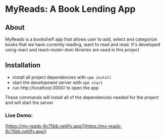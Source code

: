 # MyReads: A Book Lending App
## About

MyReads is a bookshelf app that allows user to add, select and categorize books that we have currently reading, want to read and read. It's developed using react and react-router-dom libraries are used in this project

## Installation

* install all project dependencies with `npm install`
* start the development server with `npm start`
* run http://localhost:3000/ to open the app

These commands will install all of the dependencies needed for the project and will start the server

### Live Demo: 
[https://my-reads-9c75bb.netlify.app/](https://my-reads-9c75bb.netlify.app/)
